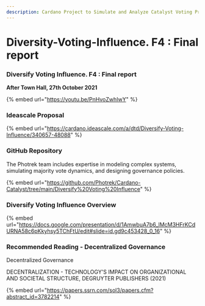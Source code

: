```yaml
---
description: Cardano Project to Simulate and Analyze Catalyst Voting Processes
---
```


# Diversity-Voting-Influence. F4 : Final report

### Diversify Voting Influence. F4 : Final report

**After Town Hall, 27th October 2021**

{% embed url="https://youtu.be/PnHvoZwhIwY" %}

### Ideascale Proposal

{% embed url="https://cardano.ideascale.com/a/dtd/Diversify-Voting-Influence/340657-48088" %}

### GitHub Repository

The Photrek team includes expertise in modeling complex systems, simulating majority vote dynamics, and designing governance policies.

{% embed url="https://github.com/Photrek/Cardano-Catalyst/tree/main/Diversify%20Voting%20Influence" %}

### Diversify Voting Influence Overview

{% embed url="https://docs.google.com/presentation/d/1AmwbuA7b6_lMcM3HFrKCdURNA58c6pKkyhsy5TChFtU/edit#slide=id.gd9c453428_0_16" %}

### Recommended Reading - Decentralized Governance

Decentralized Governance

DECENTRALIZATION - TECHNOLOGY'S IMPACT ON ORGANIZATIONAL AND SOCIETAL STRUCTURE, DEGRUYTER PUBLISHERS (2021)

{% embed url="https://papers.ssrn.com/sol3/papers.cfm?abstract_id=3782214" %}
